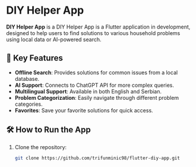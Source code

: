 # DIY Helper App

**DIY Helper App** is a DIY Helper App is a Flutter application in development, designed to help users to find solutions to various household problems using local data or AI-powered search.

## 🎯 Key Features
- **Offline Search**: Provides solutions for common issues from a local database.
- **AI Support**: Connects to ChatGPT API for more complex queries.
- **Multilingual Support**: Available in both English and Serbian.
- **Problem Categorization**: Easily navigate through different problem categories.
- **Favorites**: Save your favorite solutions for quick access.

## 🛠️ How to Run the App
1. Clone the repository:
   ```bash
   git clone https://github.com/trifunminic98/flutter-diy-app.git

